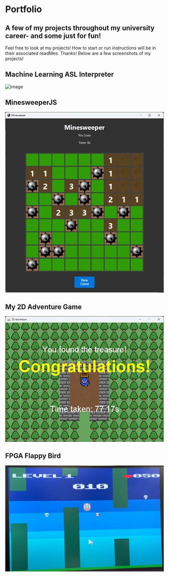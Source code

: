 # Portfolio
## A few of my projects throughout my university career- and some just for fun! 
Feel free to look at my projects! How to start or run instructions will be in their associated readMes. Thanks! Below are a few screenshots of my projects!

## Machine Learning ASL Interpreter
![image](https://user-images.githubusercontent.com/100653148/233604483-fe88e098-daf5-4c9b-8e31-12db85941a2e.png)
## MinesweeperJS
![alt text](image-1.png)
## My 2D Adventure Game
![alt text](<Software Projects/Java/image-4.png>)
## FPGA Flappy Bird
![alt text](image.png)